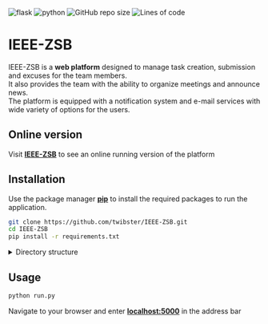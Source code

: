 ![flask](https://img.shields.io/badge/Flask-v2.0.1-blue.svg?&logo=flask&color=success)
![python](https://img.shields.io/badge/python-v3.9-blue.svg?&logo=python&logoColor=yellow)
![GitHub repo size](https://img.shields.io/github/repo-size/twibster/IEEE-ZSB?color=red&logo=github)
![Lines of code](https://img.shields.io/tokei/lines/github/twibster/IEEE-ZSB?color=blueviolet)

# IEEE-ZSB

IEEE-ZSB is a **web platform** designed to manage 
task creation, submission and excuses for the team members.\
It also provides the team with the ability to organize meetings and announce news.\
The platform is equipped with a notification system and e-mail services with wide variety of options for the users.

## Online version
Visit **[IEEE-ZSB](https://twibster.pythonanywhere.com)** to see an online running version of the platform

[//]: <> (## Features)
[//]: <> (* User registration and login )
[//]: <> (* Task creation, modification and deletion)
[//]: <> (* User excuses and submissions for tasks)
[//]: <> (* Organizing meetings with location)
[//]: <> (* Announcing News for the team members)
[//]: <> (* Notification system with full user control over the settings)
[//]: <> (* Account deletion and modification)

## Installation

Use the package manager **[pip](https://pip.pypa.io/en/stable/)** to install the required packages to run the application.

```bash
git clone https://github.com/twibster/IEEE-ZSB.git
cd IEEE-ZSB
pip install -r requirements.txt
```
<details>
  <summary>Directory structure</summary>
  
  ```
    IEEE-ZSB/
    ├── README.md
    ├── requirements.txt
    ├── reset.py
    ├── run.py
    └── website/
        ├── __init__.py
        ├── email_config.py
        ├── forms.py
        ├── functions.py
        ├── models.py
        ├── routes.py
        ├── site.db
        ├── static/
        │   ├── img/
        │   │   ├── favicon.png
        │   │   └── logo2.png
        │   ├── main.css
        │   ├── profile_pics/
        │   │   └── default.jpg
        │   └── scripts/
        │       ├── force_modal.js
        │       ├── force_modal_review.js
        │       ├── map.js
        │       ├── navbar.js
        │       ├── new_meetup.js
        │       ├── popovers.js
        │       ├── register.js
        │       └── tooltips.js
        └── templates/
            ├── about.html
            ├── account.html
            ├── announcements.html
            ├── department.html
            ├── email_body.html
            ├── home.html
            ├── layout.html
            ├── login.html
            ├── macros.html
            ├── meet-ups.html
            ├── meetup.html
            ├── notifications.html
            ├── profile.html
            ├── register.html
            ├── reset_password.html
            ├── reset_request.html
            ├── submit.html
            ├── submits.html
            └── task.html
  ```
  
</details>

## Usage
```bash
python run.py
```
Navigate to your browser and enter **[localhost:5000](localhost:5000)** in the address bar

[//]: <> ( ## Contributing
Pull requests are welcome. For major changes, please open an issue first to discuss what you would like to change.)